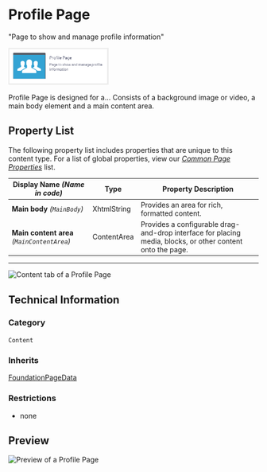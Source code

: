 # Profile Page
"Page to show and manage profile information"

<img src="Screenshots/Profile%20Page%20-%20icon.png?raw=true" alt="Profile Page icon" width="40%"/>

Profile Page is designed for a... Consists of a background image or video, a main body element and a main content area.

## Property List
The following property list includes properties that are unique to this content type. For a list of global properties, view our [*Common Page Properties*](./Common%20Page%20Properties.md) list.

Display Name *(Name in code)* | Type | Property Description
--------------|------|---------------
**Main body** *(`MainBody`)* | XhtmlString | Provides an area for rich, formatted content. 
**Main content area** *(`MainContentArea`)* | ContentArea | Provides a configurable drag-and-drop interface for placing media, blocks, or other content onto the page.

** **

<img src="Screenshots/Profile%20Page%20-%2Content tab.png?raw=true" alt="Content tab of a Profile Page" width="50%"/>

## Technical Information

### Category
`Content`

### Inherits
[FoundationPageData](Foundation%20Page%20Data.md)

### Restrictions
* none

## Preview
<img src="Screenshots/Profile%20Page%20-%2OPE.png?raw=true" alt="Preview of a Profile Page" width="100%"/>
